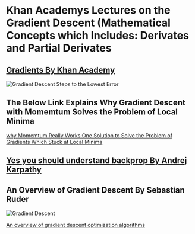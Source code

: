 <h1>Khan Academys Lectures on the Gradient Descent (Mathematical Concepts which Includes: Derivates and Partial Derivates</h1>

[<h2>Gradients By Khan Academy</h2>](https://www.khanacademy.org/math/multivariable-calculus/multivariable-derivatives/gradient-and-directional-derivatives/v/gradient)


![Gradient Descent Steps to the Lowest Error](https://video.udacity-data.com/topher/2017/January/587ba606_gradient-descent/gradient-descent.png)

<h2>The Below Link Explains Why Gradient Descent with Momemtum Solves the Problem of Local Minima</h2>

[why Momemtum Really Works:One Solution to Solve the Problem of Gradients Which Stuck at Local Minima](https://distill.pub/2017/momentum/)

[<h2>Yes you should understand backprop By Andrej Karpathy</h2>](https://medium.com/@karpathy/yes-you-should-understand-backprop-e2f06eab496b#.vt3ax2kg9)


<h2> An Overview of Gradient Descent By Sebastian Ruder </h2>

![Gradient Descent](https://ruder.io/content/images/size/w2000/2016/09/loss_function_image_tumblr.png)

[An overview of gradient descent optimization algorithms](https://ruder.io/optimizing-gradient-descent/)
